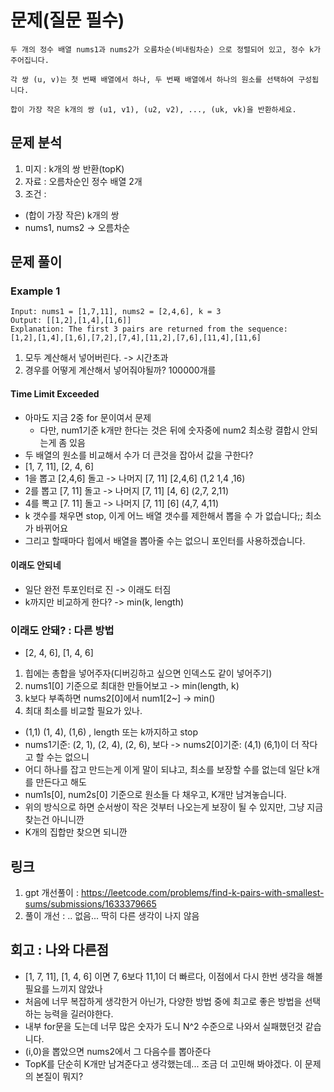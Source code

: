 # 문제(질문 필수)

~~~text
두 개의 정수 배열 nums1과 nums2가 오름차순(비내림차순) 으로 정렬되어 있고, 정수 k가 주어집니다.

각 쌍 (u, v)는 첫 번째 배열에서 하나, 두 번째 배열에서 하나의 원소를 선택하여 구성됩니다.

합이 가장 작은 k개의 쌍 (u1, v1), (u2, v2), ..., (uk, vk)을 반환하세요.
~~~

## 문제 분석

1. 미지 : k개의 쌍 반환(topK)
2. 자료 : 오름차순인 정수 배열 2개
3. 조건 :
- (합이 가장 작은) k개의 쌍
- nums1, nums2 -> 오름차순 

## 문제 풀이

### Example 1

~~~text
Input: nums1 = [1,7,11], nums2 = [2,4,6], k = 3
Output: [[1,2],[1,4],[1,6]]
Explanation: The first 3 pairs are returned from the sequence: 
[1,2],[1,4],[1,6],[7,2],[7,4],[11,2],[7,6],[11,4],[11,6]
~~~

1. 모두 계산해서 넣어버린다. -> 시간초과
2. 경우를 어떻게 계산해서 넣어줘야될까? 100000개를

#### Time Limit Exceeded

- 아마도 지금 2중 for 문이여서 문제
    - 다만, num1기준 k개만 한다는 것은 뒤에 숫자중에 num2 최소랑 결합시 안되는게 좀 있음
- 두 배열의 원소를 비교해서 수가 더 큰것을 잡아서 값을 구한다?
- [1, 7, 11], [2, 4, 6]
- 1을 뽑고 [2,4,6] 돌고 -> 나머지 [7, 11] [2,4,6]   (1,2 1,4 ,16)
- 2를 뽑고 [7, 11] 돌고 -> 나머지 [7, 11] [4, 6]   (2,7, 2,11)
- 4를 뽁고 [7. 11] 돌고 -> 나머지 [7, 11] [6]   (4,7, 4,11)
- k 갯수를 채우면 stop, 이게 어느 배열 갯수를 제한해서 뽑을 수 가 없습니다;; 최소가 바뀌어요
- 그리고 할때마다 힙에서 배열을 뽑아줄 수는 없으니 포인터를 사용하겠습니다.

#### 이래도 안되네
- 일단 완전 투포인터로 진 -> 이래도 터짐
- k까지만 비교하게 한다? -> min(k, length)

### 이래도 안돼? : 다른 방법
- [2, 4, 6], [1, 4, 6]
1. 힙에는 총합을 넣어주자(디버깅하고 싶으면 인덱스도 같이 넣어주기)
2. nums1[0] 기준으로 최대한 만들어보고  -> min(length, k) 
3. k보다 부족하면 nums2[0]에서 num1[2~] -> min() 
4. 최대 최소를 비교할 필요가 있나.
- (1,1) (1, 4), (1,6) , length 또는 k까지하고 stop  
- nums1기준: (2, 1), (2, 4), (2, 6), 보다 -> nums2[0]기준: (4,1) (6,1)이 더 작다고 할 수는 없으니
- 어디 하나를 잡고 만드는게 이게 말이 되냐고, 최소를 보장할 수를 없는데 일단 k개를 만든다고 해도
- num1s[0], num2s[0] 기준으로 원소들 다 채우고, K개만 남겨놓습니다. 
- 위의 방식으로 하면 순서쌍이 작은 것부터 나오는게 보장이 될 수 있지만, 그냥 지금 찾는건 아니니깐
- K개의 집합만 찾으면 되니깐



## 링크
1. gpt 개선풀이 : https://leetcode.com/problems/find-k-pairs-with-smallest-sums/submissions/1633379665
2. 풀이 개선 : .. 없음... 딱히 다른 생각이 나지 않음 

## 회고 : 나와 다른점 
- [1, 7, 11], [1, 4, 6] 이면 7, 6보다 11,1이 더 빠르다, 이점에서 다시 한번 생각을 해볼 필요를 느끼지 않았나
- 처음에 너무 복잡하게 생각한거 아닌가, 다양한 방법 중에 최고로 좋은 방법을 선택하는 능력을 길러야한다. 
- 내부 for문을 도는데 너무 많은 숫자가 도니 N^2 수준으로 나와서 실패했던것 같습니다.
- (i,0)을 뽑았으면 nums2에서 그 다음수를 뽑아준다 
- TopK를 단순히 K개만 남겨준다고 생각했는데... 조금 더 고민해 봐야겠다. 이 문제의 본질이 뭐지? 


